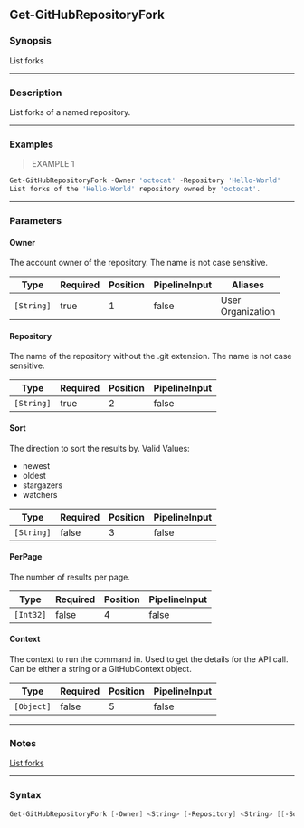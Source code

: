 Get-GitHubRepositoryFork
------------------------

### Synopsis
List forks

---

### Description

List forks of a named repository.

---

### Examples
> EXAMPLE 1

```PowerShell
Get-GitHubRepositoryFork -Owner 'octocat' -Repository 'Hello-World'
List forks of the 'Hello-World' repository owned by 'octocat'.
```

---

### Parameters
#### **Owner**
The account owner of the repository. The name is not case sensitive.

|Type      |Required|Position|PipelineInput|Aliases              |
|----------|--------|--------|-------------|---------------------|
|`[String]`|true    |1       |false        |User<br/>Organization|

#### **Repository**
The name of the repository without the .git extension. The name is not case sensitive.

|Type      |Required|Position|PipelineInput|
|----------|--------|--------|-------------|
|`[String]`|true    |2       |false        |

#### **Sort**
The direction to sort the results by.
Valid Values:

* newest
* oldest
* stargazers
* watchers

|Type      |Required|Position|PipelineInput|
|----------|--------|--------|-------------|
|`[String]`|false   |3       |false        |

#### **PerPage**
The number of results per page.

|Type     |Required|Position|PipelineInput|
|---------|--------|--------|-------------|
|`[Int32]`|false   |4       |false        |

#### **Context**
The context to run the command in. Used to get the details for the API call.
Can be either a string or a GitHubContext object.

|Type      |Required|Position|PipelineInput|
|----------|--------|--------|-------------|
|`[Object]`|false   |5       |false        |

---

### Notes
[List forks](https://docs.github.com/rest/repos/forks#list-forks)

---

### Syntax
```PowerShell
Get-GitHubRepositoryFork [-Owner] <String> [-Repository] <String> [[-Sort] <String>] [[-PerPage] <Int32>] [[-Context] <Object>] [<CommonParameters>]
```
